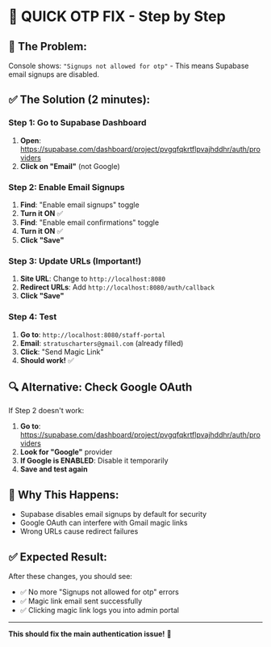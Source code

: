 # 🚀 QUICK OTP FIX - Step by Step

## 🎯 **The Problem:**
Console shows: `"Signups not allowed for otp"` - This means Supabase email signups are disabled.

## ✅ **The Solution (2 minutes):**

### Step 1: Go to Supabase Dashboard
1. **Open**: https://supabase.com/dashboard/project/pvgqfqkrtflpvajhddhr/auth/providers
2. **Click on "Email"** (not Google)

### Step 2: Enable Email Signups
1. **Find**: "Enable email signups" toggle
2. **Turn it ON** ✅
3. **Find**: "Enable email confirmations" toggle  
4. **Turn it ON** ✅
5. **Click "Save"**

### Step 3: Update URLs (Important!)
1. **Site URL**: Change to `http://localhost:8080`
2. **Redirect URLs**: Add `http://localhost:8080/auth/callback`
3. **Click "Save"**

### Step 4: Test
1. **Go to**: `http://localhost:8080/staff-portal`
2. **Email**: `stratuscharters@gmail.com` (already filled)
3. **Click**: "Send Magic Link"
4. **Should work!** ✅

## 🔍 **Alternative: Check Google OAuth**

If Step 2 doesn't work:
1. **Go to**: https://supabase.com/dashboard/project/pvgqfqkrtflpvajhddhr/auth/providers
2. **Look for "Google"** provider
3. **If Google is ENABLED**: Disable it temporarily
4. **Save and test again**

## 🎯 **Why This Happens:**
- Supabase disables email signups by default for security
- Google OAuth can interfere with Gmail magic links
- Wrong URLs cause redirect failures

## ✅ **Expected Result:**
After these changes, you should see:
- ✅ No more "Signups not allowed for otp" errors
- ✅ Magic link email sent successfully
- ✅ Clicking magic link logs you into admin portal

---

**This should fix the main authentication issue!** 🎉

